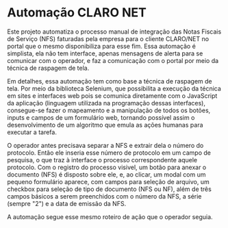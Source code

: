 # Automação CLARO NET

Este projeto automatiza o processo manual de integração das Notas Fiscais de Serviço (NFS) faturadas pela empresa para o cliente CLARO/NET no portal que o mesmo disponibiliza para esse fim. Essa automação é simplista, ela não tem interface, apenas mensagens de alerta para se comunicar com o operador, e faz a comunicação com o portal por meio da técnica de raspagem de tela.  

Em detalhes, essa automação tem como base a técnica de raspagem de tela. Por meio da biblioteca Selenium, que possibilita a execução da técnica em sites e interfaces web pois se comunica diretamente com o JavaScript da aplicação (linguagem utilizada na programação dessas interfaces), consegue-se fazer o mapeamento e a manipulação de todos os botões, inputs e campos de um formulário web, tornando possível assim o desenvolvimento de um algoritmo que emula as ações humanas para executar a tarefa.

O operador antes precisava separar a NFS e extrair dela o número do protocolo. Então ele inseria esse número de protocolo em um campo de pesquisa, o que traz à interface o processo correspondente aquele protocolo. Com o registro do processo visivel, um botão para anexar o documento (NFS) é disposto sobre ele, e, ao clicar, um modal com um pequeno formulário aparece, com campos para seleção de arquivo, um checkbox para seleção de tipo de documento (NFS ou NF), além de três campos básicos a serem preenchidos com o número da NFS, a série (sempre "2") e a data de emissão da NFS.

A automação segue esse mesmo roteiro de ação que o operador seguia.
